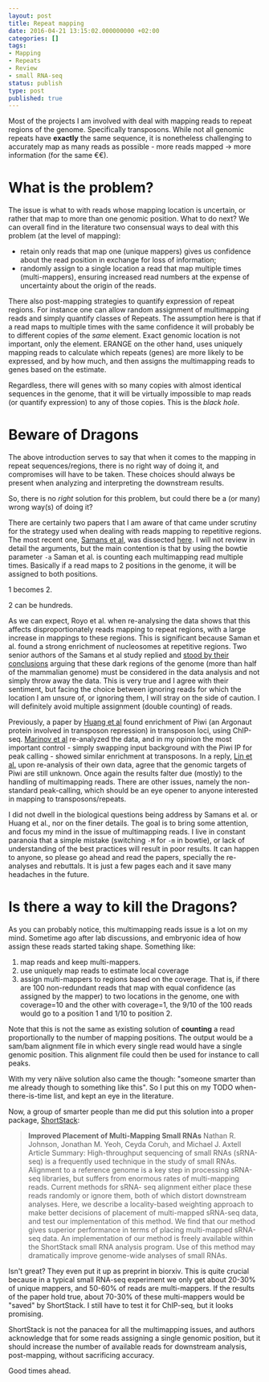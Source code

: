 ```yaml
---
layout: post
title: Repeat mapping
date: 2016-04-21 13:15:02.000000000 +02:00
categories: []
tags:
- Mapping
- Repeats
- Review
- small RNA-seq
status: publish
type: post
published: true
---
```


Most of the projects I am involved with deal with mapping reads to repeat regions of the genome. Specifically transposons. While not all genomic repeats have **exactly** the same sequence, it is nonetheless challenging to accurately map as many reads as possible - more reads mapped -> more information (for the same €€).


# What is the problem?

The issue is what to with reads whose mapping location is uncertain, or rather that map to more than one genomic position. What to do next? We can overall find in the literature two consensual ways to deal with this problem (at the level of mapping):
- retain only reads that map one (unique mappers) gives us confidence about the read position in exchange for loss of information;
- randomly assign to a single location a read that map multiple times (multi-mappers), ensuring increased read numbers at the expense of uncertainty about the origin of the reads.

There also post-mapping strategies to quantify expression of repeat regions. For instance one can allow random assignment of multimapping reads and simply quantify classes of Repeats. The assumption here is that if a read maps to multiple times with the same confidence it will probably be to different copies of the *same* element. Exact genomic location is not important, only the element. ERANGE on the other hand, uses uniquely mapping reads to calculate which repeats (genes) are more likely to be expressed, and by how much, and then assigns the multimapping reads to genes based on the estimate.

Regardless, there will genes with so many copies with almost identical sequences in the genome, that it will be virtually impossible to map reads (or quantify expression) to any of those copies. This is the *black hole*.


# Beware of Dragons

The above introduction serves to say that when it comes to the mapping in repeat sequences/regions, there is no right way of doing it, and compromises will have to be taken. These choices should always be present when analyzing and interpreting the downstream results.

So, there is no *right* solution for this problem, but could there be a (or many) wrong way(s) of doing it?

There are certainly two papers that I am aware of that came under scrutiny for the strategy used when dealing with reads mapping to repetitive regions. The most recent one, [Samans et al](http://www.ncbi.nlm.nih.gov/pubmed/24998597), was dissected [here](http://www.ncbi.nlm.nih.gov/pubmed/27046835). I will not review in detail the arguments, but the main contention is that by using the bowtie parameter `-a` Saman et al. is counting each multimapping read multiple times. Basically if a read maps to 2 positions in the genome, it will be assigned to both positions. 

1 becomes 2.

2 can be hundreds.

As we can expect, Royo et al. when re-analysing the data shows that this affects disproportionately reads mapping to repeat regions, with a large increase in mappings to these regions. This is significant because Saman et al. found a strong enrichment of nucleosomes at repetitive regions. Two senior authors of the Samans et al study replied and [stood by their conclusions](http://www.ncbi.nlm.nih.gov/pubmed/27046829) arguing that these dark regions of the genome (more than half of the mammalian genome) must be considered in the data analysis and not simply throw away the data. This is very true and I agree with their sentiment, but facing the choice between ignoring reads for which the location I am unsure of, or ignoring them, I will stray on the side of caution. I will definitely avoid multiple assignment (double counting) of reads.

Previously, a paper by [Huang et al](www.ncbi.nlm.nih.gov/pubmed/23434410) found enrichment of Piwi (an Argonaut protein involved in transposon repression) in transposon loci, using ChIP-seq. [Marinov et al](http://www.ncbi.nlm.nih.gov/pubmed/25805138) re-analyzed the data, and in my opinion the most important control - simply swapping input background with the Piwi IP for peak calling - showed similar enrichment at transposons. In a reply, [Lin et al.](http://www.ncbi.nlm.nih.gov/pubmed/25805139) upon re-analysis of their own data, agree that the genomic targets of Piwi are still unknown. Once again the results falter due (mostly) to the handling of multimapping reads. There are other issues, namely the non-standard peak-calling, which should be an eye opener to anyone interested in mapping to transposons/repeats.

I did not dwell in the biological questions being address by Samans et al. or Huang et al., nor on the finer details. The goal is to bring some attention, and focus my mind in the issue of multimapping reads. I live in constant paranoia that a simple mistake (switching `-M` for `-m` in bowtie), or lack of understanding of the best practices will result in poor results. It can happen to anyone, so please go ahead and read the papers, specially the re-analyses and rebuttals. It is just a few pages each and it save many headaches in the future.


# Is there a way to kill the Dragons?

As you can probably notice, this multimapping reads issue is a lot on my mind. Sometime ago after lab discussions, and embryonic idea of how assign these reads started taking shape. Something like:

1. map reads and keep multi-mappers.
2. use uniquely map reads to estimate local coverage
3. assign multi-mappers to regions based on the coverage. That is, if there are 100 non-redundant reads that map with equal confidence (as assigned by the mapper) to two locations in the genome, one with coverage=10 and the other with coverage=1, the 9/10 of the 100 reads would go to a position 1 and 1/10 to position 2.

Note that this is not the same as existing solution of **counting** a read proportionally to the number of mapping positions. The output would be a sam/bam alignment file in which every single read would have a single genomic position. This alignment file could then be used for instance to call peaks.

With my very näive solution also came the though: "someone smarter than me already though to something like this". So I put this on my TODO when-there-is-time list, and kept an eye in the literature.

Now, a group of smarter people than me did put this solution into a proper package, [ShortStack](http://dx.doi.org/10.1101/044099):

> **Improved Placement of Multi-Mapping Small RNAs**
> Nathan R. Johnson, Jonathan M. Yeoh, Ceyda Coruh, and Michael J. Axtell
> Article Summary:
High-throughput sequencing of small RNAs (sRNA-seq) is a frequently used technique in the study of small RNAs. Alignment to a reference genome is a key step in processing sRNA-seq libraries, but suffers from enormous rates of multi-mapping reads. Current methods for sRNA- seq alignment either place these reads randomly or ignore them, both of which distort downstream analyses. Here, we describe a locality-based weighting approach to make better decisions of placement of multi-mapped sRNA-seq data, and test our implementation of this method. We find that our method gives superior performance in terms of placing multi-mapped sRNA-seq data. An implementation of our method is freely available within the ShortStack small RNA analysis program. Use of this method may dramatically improve genome-wide analyses of small RNAs.

Isn't great? They even put it up as preprint in biorxiv. This is quite crucial because in a typical small RNA-seq experiment we only get about 20-30% of unique mappers, and 50-60% of reads are multi-mappers. If the results of the paper hold true, about 70-30% of these multi-mappers would be "saved" by ShortStack. I still have to test it for ChIP-seq, but it looks promising. 

ShortStack is not the panacea for all the multimapping issues, and authors acknowledge that for some reads assigning a single genomic position, but it should increase the number of available reads for downstream analysis, post-mapping, without sacrificing accuracy. 

Good times ahead.
